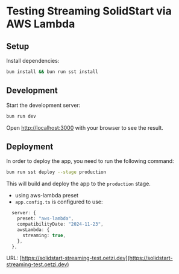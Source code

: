 # Testing Streaming SolidStart via AWS Lambda

## Setup

Install dependencies:

```bash
bun install && bun run sst install
```

## Development

Start the development server:

```bash
bun run dev
```

Open [http://localhost:3000](http://localhost:3000) with your browser to see the result.

## Deployment

In order to deploy the app, you need to run the following command:

```bash
bun run sst deploy --stage production
```

This will build and deploy the app to the `production` stage.

- using aws-lambda preset
- `app.config.ts` is configured to use:

```ts
  server: {
    preset: "aws-lambda",
    compatibilityDate: "2024-11-23",
    awsLambda: {
      streaming: true,
    },
  },
```

URL: [https://solidstart-streaming-test.oetzi.dev](https://solidstart-streaming-test.oetzi.dev)
